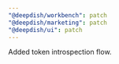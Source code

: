 ```yaml
---
"@deepdish/workbench": patch
"@deepdish/marketing": patch
"@deepdish/ui": patch
---
```


Added token introspection flow.
